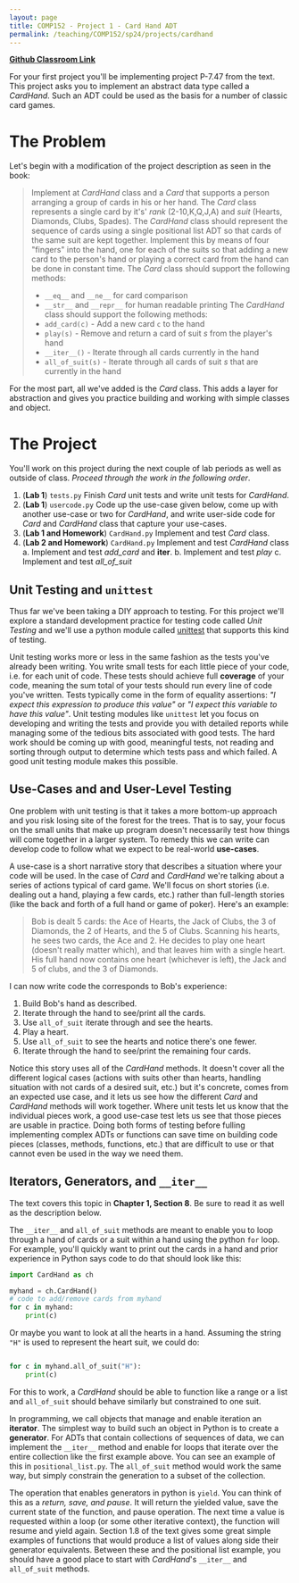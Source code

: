 ```yaml
---
layout: page
title: COMP152 - Project 1 - Card Hand ADT
permalink: /teaching/COMP152/sp24/projects/cardhand
---
```


**[Github Classroom Link](https://classroom.github.com/a/FpnZ6mEn)**

For your first project you'll be implementing project P-7.47 from the text.  This project asks you to implement an abstract data type called a *CardHand*.  Such an ADT could be used as the basis for a number of classic card games. 

# The Problem 

Let's begin with a modification of the project description as seen in the book:
> Implement at *CardHand* class and a *Card* that supports a person arranging a group of cards in his or her hand. The *Card* class represents a single card by it's' *rank* (2-10,K,Q,J,A) and *suit* (Hearts, Diamonds, Clubs, Spades). The *CardHand* class should represent the sequence of cards using a single positional list ADT so that cards of the same suit are kept together. Implement this by means of four "fingers" into the hand, one for each of the suits so that adding a new card to the person's hand or playing a correct card from the hand can be done in constant time. 
> The *Card* class should support the following methods: 
> * `__eq__` and `__ne__` for card comparison   
> * `__str__` and `__repr__` for human readable printing
> The *CardHand* class should support the following methods:
> * `add_card(c)` - Add a new card `c` to the hand
> * `play(s)` - Remove and return a card of suit *s* from the player's hand 
> * `__iter__()` - Iterate through all cards currently in the hand
> * `all_of_suit(s)` - Iterate through all cards of suit *s* that are currently in the hand 

For the most part, all we've added is the *Card* class. This adds a layer for abstraction and gives you practice building and working with simple classes and object. 

# The Project 

You'll work on this project during the next couple of lab periods as well as outside of class. *Proceed through the work in the following order*.

1. (**Lab 1**) `tests.py` Finish *Card* unit tests and write unit tests for *CardHand*. 
2. (**Lab 1**) `usercode.py` Code up the use-case given below, come up with another use-case or two for *CardHand*, and write user-side code for *Card* and *CardHand* class that capture your use-cases.  
3. (**Lab 1 and Homework**) `CardHand.py` Implement and test *Card* class. 
4. (**Lab 2 and Homework**) `CardHand.py` Implement and test *CardHand* class
    a. Implement and test *add_card* and **__iter__**. 
    b. Implement and test *play*
    c. Implement and test *all_of_suit*

## Unit Testing and `unittest` 

Thus far we've been taking a DIY approach to testing. For this project we'll explore a standard development practice for testing code called *Unit Testing* and we'll use a python module called [unittest](https://docs.python.org/3/library/unittest.html) that supports this kind of testing. 

Unit testing works more or less in the same fashion as the tests you've already been writing. You write small tests for each little piece of your code, i.e. for each unit of code. These tests should achieve full **coverage** of your code, meaning the sum total of your tests should run every line of code you've written. Tests typically come in the form of equality assertions: *"I expect this expression to produce this value"* or *"I expect this variable to have this value"*. Unit testing modules like `unittest` let you focus on developing and writing the tests and provide you with detailed reports while managing some of the tedious bits associated with good tests.  The hard work should be coming up with good, meaningful tests, not reading and sorting through output to determine which tests pass and which failed. A good unit testing module makes this possible.  


## Use-Cases and and User-Level Testing

One problem with unit testing is that it takes a more bottom-up approach and you risk losing site of the forest for the trees. That is to say, your focus on the small units that make up program doesn't necessarily test how things will come together in a larger system. To remedy this we can write can develop code to follow what we expect to be real-world **use-cases**.  

A use-case is a short narrative story that describes a situation where your code will be used.  In the case of *Card* and *CardHand* we're talking about a series of actions typical of card game. We'll focus on short stories (i.e. dealing out a hand, playing a few cards, etc.) rather than full-length stories (like the back and forth of a full hand or game of poker).  Here's an example:

> Bob is dealt 5 cards: the Ace of Hearts, the Jack of Clubs, the 3 of Diamonds, the 2 of Hearts, and the 5 of Clubs.  Scanning his hearts, he sees two cards, the Ace and 2.  He decides to play one heart (doesn't really matter which), and that leaves him with a single heart. His full hand now contains one heart (whichever is left), the Jack and 5 of clubs, and the 3 of Diamonds. 

I can now write code the corresponds to Bob's experience:
1. Build Bob's hand as described.
2. Iterate through the hand to see/print all the cards. 
3. Use `all_of_suit` iterate through and see the hearts.
4. Play a heart.
5. Use `all_of_suit` to see the hearts and notice there's one fewer.
6. Iterate through the hand to see/print the remaining four cards. 

Notice this story uses all of the *CardHand* methods. It doesn't cover all the different logical cases (actions with suits other than hearts, handling situation with not cards of a desired suit, etc.) but it's concrete, comes from an expected use case, and it lets us see how the different *Card* and *CardHand* methods will work together. Where unit tests let us know that the individual pieces work, a good use-case test lets us see that those pieces are usable in practice. Doing both forms of testing before fulling implementing complex ADTs or functions can save time on building code pieces (classes, methods, functions, etc.) that are difficult to use or that cannot even be used in the way we need them. 


## Iterators, Generators, and `__iter__` 

The text covers this topic in **Chapter 1, Section 8**. Be sure to read it as well as the description below. 

The `__iter__` and `all_of_suit` methods are meant to enable you to loop through a hand of cards or a suit within a hand using the python `for` loop.  For example, you'll quickly want to print out the cards in a hand and prior experience in Python says code to do that should look like this: 
```python
import CardHand as ch

myhand = ch.CardHand()
# code to add/remove cards from myhand
for c in myhand:
    print(c)
```

Or maybe you want to look at all the hearts in a hand. Assuming the string `"H"` is used to represent the heart suit, we could do: 

```python

for c in myhand.all_of_suit("H"):
    print(c)

```

For this to work, a *CardHand* should be able to function like a range or a list and `all_of_suit` should behave similarly but constrained to one suit. 

In programming, we call objects that manage and enable iteration an **iterator**.  The simplest way to build such an object in Python is to create a **generator**. For ADTs that contain collections of sequences of data, we can implement the `__iter__` method and enable for loops that iterate over the entire collection like the first example above. You can see an example of this in `positional_list.py`. The `all_of_suit` method would work the same way, but simply constrain the generation to a subset of the collection. 

The operation that enables generators in python is `yield`.  You can think of this as a *return, save, and pause*.  It will return the yielded value, save the current state of the function, and pause operation. The next time a value is requested within a loop (or some other iterative context), the function will resume and yield again. Section 1.8 of the text gives some great simple examples of functions that would produce a list of values along side their generator equivalents. Between these and the positional list example, you should have a good place to start with *CardHand*'s `__iter__` and `all_of_suit` methods. 